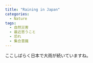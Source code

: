 ```yaml
---
title: "Raining in Japan"
categories:
  - Nature
tags:
  - 自然災害
  - 最近思うこと
  - 恐れ
  - 集合意識
---
```


ここしばらく日本で大雨が続いていますね。

